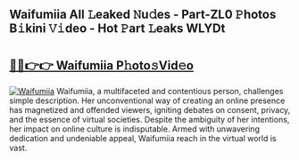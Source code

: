## Waifumiia All 𝙻eaked 𝙽u𝚍es - Part-ZL0 𝙿hotos B𝚒kini 𝚅𝚒deo - Hot 𝙿art 𝙻eaks WLYDt

# <h2><a href="http://ld1h7hz.urlbe.top/?page=Waifumiia">🔗🔗👉👉 Waifumiia P𝚑oto𝚜Vid𝚎o</a></h2>

[![Waifumiia](https://i.imgur.com/eBuTRDB.gif)](http://ld1h7hz.urlbe.top/?page=Waifumiia)
Waifumiia, a multifaceted and contentious person, challenges simple description. Her unconventional way of creating an online presence has magnetized and offended viewers, igniting debates on consent, privacy, and the essence of virtual societies. Despite the ambiguity of her intentions, her impact on online culture is indisputable. Armed with unwavering dedication and undeniable appeal, Waifumiia reach in the virtual world is vast.
